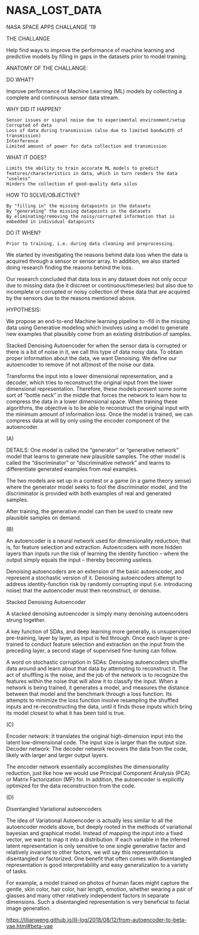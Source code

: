 # NASA_LOST_DATA
NASA SPACE APPS CHALLANGE '19




THE CHALLANGE

Help find ways to improve the performance of machine learning and predictive models by filling in gaps in the datasets prior to model training.

ANATOMY OF THE CHALLANGE:

DO WHAT?

Improve performance of Machine Learning (ML) models by collecting a complete and continuous sensor data stream.

WHY DID IT HAPPEN?

    Sensor issues or signal noise due to experimental environment/setup
    Corrupted of data
    Loss of data during transmission (also due to limited bandwidth of transmission)
    Interference
    Limited amount of power for data collection and transmission

WHAT IT DOES?

    Limits the ability to train accurate ML models to predict features/characteristics in data, which in turn renders the data "useless"
    Hinders the collection of good-quality data silos

HOW TO SOLVE/OBJECTIVE?

    By "filling in" the missing datapoints in the datasets
    By "generating" the missing datapoints in the datasets
    By eliminating/removing the noisy/corrupted information that is embedded in individual datapoints

DO IT WHEN?

    Prior to training, i.e. during data cleaning and preprocessing.

We started by investigating the reasons behind data loss when the data is acquired through a sensor or sensor array. In addition, we also started doing research finding the reasons behind the loss.

Our research concluded that data loss in any dataset does not only occur due to missing data (be it discreet or continuous/timeseries) but also due to incomplete or corrupted or noisy collection of these data that are acquired by the sensors due to the reasons mentioned above.

HYPOTHESIS:

We propose an end-to-end Machine learning pipeline to -fill in the missing data using Generative modeling which involves using a model to generate new examples that plausibly come from an existing distribution of samples.

Stacked Denoising Autoencoder for when the sensor data is corrupted or there is a bit of noise in it, we call this type of data noisy data. To obtain proper information about the data, we want Denoising. We define our autoencoder to remove (if not all)most of the noise our data.

Transforms the input into a lower dimensional representation, and a decoder, which tries to reconstruct the original input from the lower dimensional representation. Therefore, these models present some some sort of “bottle neck” in the middle that forces the network to learn how to compress the data in a lower dimensional space. When training these algorithms, the objective is to be able to reconstruct the original input with the minimum amount of information loss. Once the model is trained, we can compress data at will by only using the encoder component of the autoencoder.

(A)

DETAILS: One model is called the “generator” or “generative network” model that learns to generate new plausible samples. The other model is called the “discriminator” or “discriminative network” and learns to differentiate generated examples from real examples.

The two models are set up in a contest or a game (in a game theory sense) where the generator model seeks to fool the discriminator model, and the discriminator is provided with both examples of real and generated samples.

After training, the generative model can then be used to create new plausible samples on demand.

(B)

An autoencoder is a neural network used for dimensionality reduction; that is, for feature selection and extraction. Autoencoders with more hidden layers than inputs run the risk of learning the identity function – where the output simply equals the input – thereby becoming useless.

Denoising autoencoders are an extension of the basic autoencoder, and represent a stochastic version of it. Denoising autoencoders attempt to address identity-function risk by randomly corrupting input (i.e. introducing noise) that the autoencoder must then reconstruct, or denoise.

Stacked Denoising Autoencoder

A stacked denoising autoencoder is simply many denoising autoencoders strung together.

A key function of SDAs, and deep learning more generally, is unsupervised pre-training, layer by layer, as input is fed through. Once each layer is pre-trained to conduct feature selection and extraction on the input from the preceding layer, a second stage of supervised fine-tuning can follow.

A word on stochastic corruption in SDAs: Denoising autoencoders shuffle data around and learn about that data by attempting to reconstruct it. The act of shuffling is the noise, and the job of the network is to recognize the features within the noise that will allow it to classify the input. When a network is being trained, it generates a model, and measures the distance between that model and the benchmark through a loss function. Its attempts to minimize the loss function involve resampling the shuffled inputs and re-reconstructing the data, until it finds those inputs which bring its model closest to what it has been told is true.

(C)

Encoder network: It translates the original high-dimension input into the latent low-dimensional code. The input size is larger than the output size. Decoder network: The decoder network recovers the data from the code, likely with larger and larger output layers.

The encoder network essentially accomplishes the dimensionality reduction, just like how we would use Principal Component Analysis (PCA) or Matrix Factorization (MF) for. In addition, the autoencoder is explicitly optimized for the data reconstruction from the code.

(D)

Disentangled Variational autoencoders

The idea of Variational Autoencoder is actually less similar to all the autoencoder models above, but deeply rooted in the methods of variational bayesian and graphical model. Instead of mapping the input into a fixed vector, we want to map it into a distribution. If each variable in the inferred latent representation is only sensitive to one single generative factor and relatively invariant to other factors, we will say this representation is disentangled or factorized. One benefit that often comes with disentangled representation is good interpretability and easy generalization to a variety of tasks.

For example, a model trained on photos of human faces might capture the gentle, skin color, hair color, hair length, emotion, whether wearing a pair of glasses and many other relatively independent factors in separate dimensions. Such a disentangled representation is very beneficial to facial image generation.

https://lilianweng.github.io/lil-log/2018/08/12/from-autoencoder-to-beta-vae.html#beta-vae

